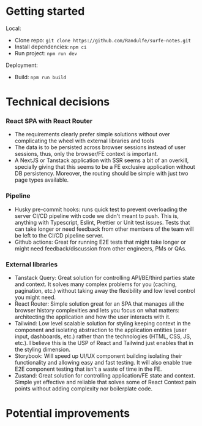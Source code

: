 # Getting started

Local:

- Clone repo: `git clone https://github.com/Randulfe/surfe-notes.git`
- Install dependencies: `npm ci`
- Run project: `npm run dev`

Deployment:

- Build: `npm run build`

# Technical decisions

### React SPA with React Router

- The requirements clearly prefer simple solutions without over complicating the wheel with external libraries and tools
- The data is to be persisted across browser sessions instead of user sessions, thus, only the browser/FE context is important.
- A NextJS or Tanstack application with SSR seems a bit of an overkill, specially giving that this seems to be a FE exclusive application without DB persistency. Moreover, the routing should be simple with just two page types available.

### Pipeline

- Husky pre-commit hooks: runs quick test to prevent overloading the server CI/CD pipeline with code we didn't meant to push. This is, anything with Typescript, Eslint, Prettier or Unit test issues. Tests that can take longer or need feedback from other members of the team will be left to the CI/CD pipeline server.
- Github actions: Great for running E2E tests that might take longer or might need feedback/discussion from other engineers, PMs or QAs.

### External libraries

- Tanstack Query: Great solution for controlling API/BE/third parties state and context. It solves many complex problems for you (caching, pagination, etc.) without taking away the flexibility and low level control you might need.
- React Router: Simple solution great for an SPA that manages all the browser history complexities and lets you focus on what matters: architecting the application and how the user interacts with it.
- Tailwind: Low level scalable solution for styling keeping context in the component and isolating abstraction to the application entities (user input, dashboards, etc.) rather than the technologies (HTML, CSS, JS, etc.). I believe this is the USP of React and Tailwind just enables that in the styling dimension.
- Storybook: Will speed up UI/UX component building isolating their functionality and allowing easy and fast testing. It will also enable true E2E component testing that isn't a waste of time in the FE.
- Zustand: Great solution for controlling application/FE state and context. Simple yet effective and reliable that solves some of React Context pain points without adding complexity nor boilerplate code.

# Potential improvements
